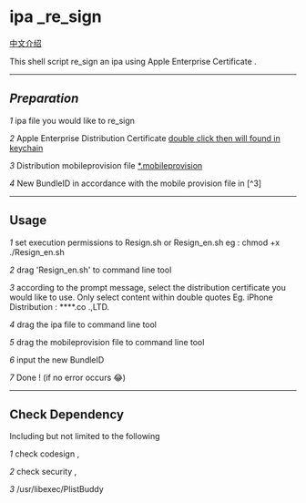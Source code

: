 # ipa _re_sign  

[中文介绍](https://github.com/RookieFeng/ipa_re_sign/blob/master/README_CH.md)

This shell script re_sign an ipa using Apple Enterprise Certificate .

------

## *Preparation*

_1_ ipa file you would like to re_sign

_2_ Apple Enterprise Distribution Certificate   <u>double click then will found in keychain</u>

*3* Distribution mobileprovision file  <u>*.mobileprovision</u>

*4* New BundleID in accordance with the mobile provision file in [^3]

------

## Usage 

*1*  set execution permissions to  Resign.sh or Resign_en.sh  eg : chmod +x ./Resign_en.sh 

*2*  drag 'Resign_en.sh' to command line tool

*3* according to the prompt message, select the distribution certificate  you would like to use. Only select content within double quotes   Eg. iPhone Distribution : ****.co .,LTD.

_4_ drag the ipa file to command line tool 

*5* drag the mobileprovision file to command line tool 

*6* input the new BundleID 

*7* Done !  (if no error occurs 😂) 

------

## Check Dependency

Including but not limited to the following

*1* check codesign ,

*2* check security ,

*3*  /usr/libexec/PlistBuddy 
